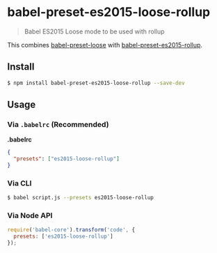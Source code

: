 # babel-preset-es2015-loose-rollup
> Babel ES2015 Loose mode to be used with rollup

This combines [babel-preset-loose](https://github.com/bkonkle/babel-preset-es2015-loose) with [babel-preset-es2015-rollup](https://github.com/rollup/babel-preset-es2015-rollup).

## Install
```sh
$ npm install babel-preset-es2015-loose-rollup --save-dev
```

## Usage

### Via `.babelrc` (Recommended)

**.babelrc**

```json
{
  "presets": ["es2015-loose-rollup"]
}
```

### Via CLI

```sh
$ babel script.js --presets es2015-loose-rollup
```

### Via Node API

```javascript
require('babel-core').transform('code', {
  presets: ['es2015-loose-rollup']
});
```
